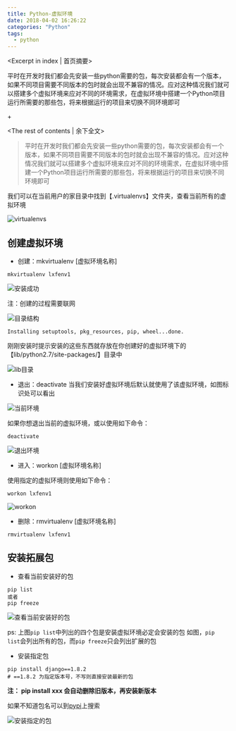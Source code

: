 ```yaml
---
title: Python-虚拟环境
date: 2018-04-02 16:26:22
categories: "Python"
tags:
  - python
---
```



<Excerpt in index | 首页摘要> 

平时在开发时我们都会先安装一些python需要的包，每次安装都会有一个版本，如果不同项目需要不同版本的包时就会出现不兼容的情况。应对这种情况我们就可以搭建多个虚拟环境来应对不同的环境需求，在虚拟环境中搭建一个Python项目运行所需要的那些包，将来根据运行的项目来切换不同环境即可

+<!-- more -->

<The rest of contents | 余下全文>


> 平时在开发时我们都会先安装一些python需要的包，每次安装都会有一个版本，如果不同项目需要不同版本的包时就会出现不兼容的情况。应对这种情况我们就可以搭建多个虚拟环境来应对不同的环境需求，在虚拟环境中搭建一个Python项目运行所需要的那些包，将来根据运行的项目来切换不同环境即可

我们可以在当前用户的家目录中找到【.virtualenvs】文件夹，查看当前所有的虚拟环境

![virtualenvs](http://linxunfeng.github.io/images/2018/04/Python-虚拟环境/virtualenvs.png)


## 创建虚拟环境
- 创建：mkvirtualenv [虚拟环境名称]

```shell
mkvirtualenv lxfenv1
```

![安装成功](http://linxunfeng.github.io/images/2018/04/Python-虚拟环境/mkvirtualenv.png)

注：创建的过程需要联网

![目录结构](http://linxunfeng.github.io/images/2018/04/Python-虚拟环境/目录结构.png)

```
Installing setuptools, pkg_resources, pip, wheel...done.
```
刚刚安装时提示安装的这些东西就存放在你创建好的虚拟环境下的【lib/python2.7/site-packages/】目录中

![lib目录](http://linxunfeng.github.io/images/2018/04/Python-虚拟环境/lib目录.png)

- 退出：deactivate
当我们安装好虚拟环境后默认就使用了该虚拟环境，如图标识处可以看出

![当前环境](http://linxunfeng.github.io/images/2018/04/Python-虚拟环境/当前环境.png)

如果你想退出当前的虚拟环境，或以使用如下命令：

```shell
deactivate
```

![退出环境](http://linxunfeng.github.io/images/2018/04/Python-虚拟环境/退出环境.png)


- 进入：workon [虚拟环境名称]

使用指定的虚拟环境则使用如下命令：

```
workon lxfenv1
```

![workon](http://linxunfeng.github.io/images/2018/04/Python-虚拟环境/workon.png)


- 删除：rmvirtualenv [虚拟环境名称]

```shell
rmvirtualenv lxfenv1
```

## 安装拓展包
- 查看当前安装好的包

```
pip list
或者
pip freeze
```

![查看当前安装好的包](http://linxunfeng.github.io/images/2018/04/Python-虚拟环境/查看当前安装好的包.png)

ps: 上图`pip list`中列出的四个包是安装虚拟环境必定会安装的包
如图，`pip list`会列出所有的包，而`pip freeze`只会列出扩展的包

- 安装指定包
```
pip install django==1.8.2
# ==1.8.2 为指定版本号，不写则直接安装最新的包
```
**注： pip install xxx 会自动删除旧版本，再安装新版本**

如果不知道包名可以到[pypi](https://pypi.python.org)上搜索

![安装指定的包](http://linxunfeng.github.io/images/2018/04/Python-虚拟环境/安装指定的包.png)
